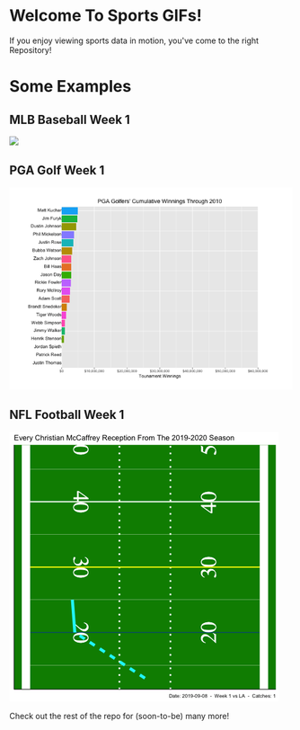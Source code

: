 # Welcome To Sports GIFs!

If you enjoy viewing sports data in motion, you've come to the right Repository!

# Some Examples

## MLB Baseball Week 1

![](https://raw.githubusercontent.com/MikeCalabro/sports-gifs/master/MLB%20Baseball/Week%201%20-%202018%20Chris%20Sale%20Strikeouts/week_1_sale_strikeout.gif)


## PGA Golf Week 1

![](https://raw.githubusercontent.com/MikeCalabro/sports-gifs/master/PGA%20Golf/Week%201%20-%202010's%20Tournament%20Winnings/week_1_pga_winnings.gif)


## NFL Football Week 1

![](https://raw.githubusercontent.com/MikeCalabro/sports-gifs/master/NFL%20Football/Week%201%20McCaffrey%20Catches/week_1_mccaffrey_catches.gif)


Check out the rest of the repo for (soon-to-be) many more!
